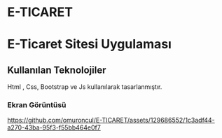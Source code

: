 # E-TICARET

<h1> E-Ticaret Sitesi Uygulaması</h1>
 

<h2> Kullanılan Teknolojiler </h2>

Html , Css, Bootstrap ve Js kullanılarak tasarlanmıştır.

<h3> Ekran Görüntüsü </h3>

https://github.com/omuroncul/E-TICARET/assets/129686552/1c3adf44-a270-43ba-95f3-f55bb464e0f7
